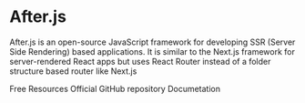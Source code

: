 # After.js

After.js is an open-source JavaScript framework for developing SSR (Server Side Rendering) based applications. It is similar to the Next.js framework for server-rendered React apps but uses React Router instead of a folder structure based router like Next.js

<ResourceGroupTitle>Free Resources</ResourceGroupTitle>
<BadgeLink colorScheme='blue' badgeText='GitHub' href='https://github.com/jaredpalmer/after.js'>Official GitHub repository</BadgeLink>
<BadgeLink colorScheme='blue' badgeText='Docs' href='https://www.npmjs.com/package/@jaredpalmer/after'>Documetation</BadgeLink>
